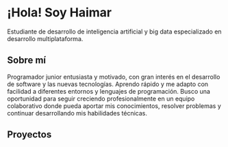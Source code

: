 # ¡Hola! Soy Haimar
Estudiante de desarrollo de inteligencia artificial y big data especializado en desarrollo multiplataforma.

## Sobre mí
Programador junior entusiasta y motivado, con gran interés en el desarrollo de software y las nuevas tecnologías. Aprendo rápido y me adapto con facilidad a diferentes entornos y lenguajes de programación. Busco una oportunidad para seguir creciendo profesionalmente en un equipo colaborativo donde pueda aportar mis conocimientos, resolver problemas y continuar desarrollando mis habilidades técnicas.

## Proyectos

